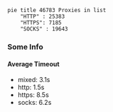 
```mermaid
pie title 46783 Proxies in list
    "HTTP" : 25383
    "HTTPS": 7185
    "SOCKS" : 19643
```

### Some Info
#### Average Timeout

- mixed: 3.1s
- http: 1.5s
- https: 8.5s
- socks: 6.2s